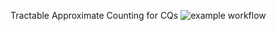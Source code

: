 Tractable Approximate Counting for CQs
![example workflow](https://github.com/Chen-Py/CQCounting/actions/workflows/static.yml/badge.svg)